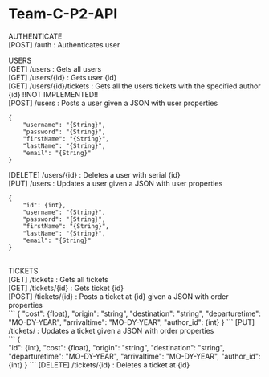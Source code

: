 # Team-C-P2-API

AUTHENTICATE <br />
[POST] /auth : Authenticates user <br />

USERS <br />
[GET] /users : Gets all users  <br />
[GET] /users/{id} : Gets user {id} <br />
[GET] /users/{id}/tickets : Gets all the users tickets with the specified author {id} !!NOT IMPLEMENTED!! <br />
[POST] /users : Posts a user given a JSON with user properties <br />
```
{
    "username": "{String}",
    "password": "{String}",
    "firstName": "{String}",
    "lastName": "{String}",
    "email": "{String}"
}
```
[DELETE] /users/{id} : Deletes a user with serial {id} <br />
[PUT] /users : Updates a user given a JSON with user properties <br />
```
{
    "id": {int},
    "username": "{String}",
    "password": "{String}",
    "firstName": "{String}",
    "lastName": "{String}",
    "email": "{String}"
}
```
<br />
TICKETS <br />
[GET] /tickets : Gets all tickets <br />
[GET] /tickets/{id} : Gets ticket {id} <br />
[POST] /tickets/{id} : Posts a ticket at {id} given a JSON with order properties <br />
```
{
    "cost": {float},
    "origin": "string",
    "destination": "string",
    "departuretime": "MO-DY-YEAR",
    "arrivaltime": "MO-DY-YEAR",
    "author_id": {int}
}
```
[PUT] /tickets/ : Updates a ticket given a JSON with order properties <br />
```
{<br />
    "id": {int},
    "cost": {float},
    "origin": "string",
    "destination": "string",
    "departuretime": "MO-DY-YEAR",
    "arrivaltime": "MO-DY-YEAR",
    "author_id": {int}
}
```
[DELETE] /tickets/{id} : Deletes a ticket at {id} <br />
 
